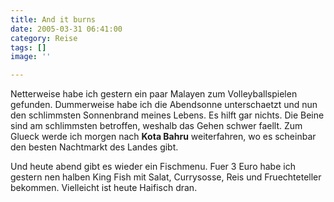 ```yaml
---
title: And it burns
date: 2005-03-31 06:41:00
category: Reise
tags: []
image: ''

---
```


Netterweise habe ich gestern ein paar Malayen zum Volleyballspielen gefunden. Dummerweise habe ich die Abendsonne unterschaetzt und nun den schlimmsten Sonnenbrand meines Lebens. Es hilft gar nichts. Die Beine sind am schlimmsten betroffen, weshalb das Gehen schwer faellt. Zum Glueck werde ich morgen nach **Kota Bahru** weiterfahren, wo es scheinbar den besten Nachtmarkt des Landes gibt.

Und heute abend gibt es wieder ein Fischmenu. Fuer 3 Euro habe ich gestern nen halben King Fish mit Salat, Currysosse, Reis und Fruechteteller bekommen. Vielleicht ist heute Haifisch dran.
